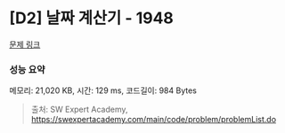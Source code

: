 # [D2] 날짜 계산기 - 1948 

[문제 링크](https://swexpertacademy.com/main/code/problem/problemDetail.do?contestProbId=AV5PnnU6AOsDFAUq) 

### 성능 요약

메모리: 21,020 KB, 시간: 129 ms, 코드길이: 984 Bytes



> 출처: SW Expert Academy, https://swexpertacademy.com/main/code/problem/problemList.do